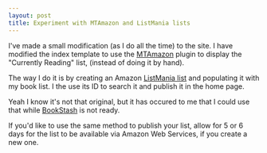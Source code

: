 ```yaml
---
layout: post
title: Experiment with MTAmazon and ListMania lists
---
```


I've made a small modification (as I do all the time) to the site. I have modified the index template to use the <a href="http://mtamazon.sourceforge.net/">MTAmazon</a> plugin to display the "Currently Reading" list,  (instead of doing it by hand). 

The way I do it is by creating an Amazon <a href="http://www.amazon.com/exec/obidos/tg/listmania/list-browse/-/33PEADY4D6OFT/ref=cm_aya_av.lm_more/002-4978359-3306423">ListMania list</a> and populating it with my book list. I the use its ID to search it and publish it in the home page.

Yeah I know it's not that original, but it has occured to me that I could use that while <a href="http://dev.bookstash.org/">BookStash</a> is not ready.

If you'd like to use the same method to publish your list, allow for 5 or 6 days for the list to be available via Amazon Web Services, if you create a new one.
